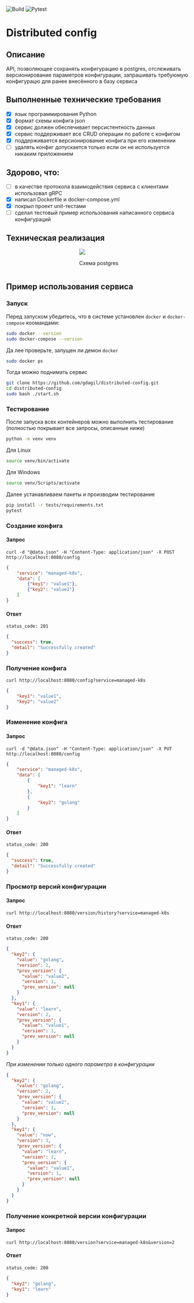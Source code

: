 ![Build](https://github.com/gdagil/distributed-config/actions/workflows/docker-publish.yaml/badge.svg)
![Pytest](https://github.com/gdagil/distributed-config/actions/workflows/pytest.yaml/badge.svg)

# Distributed config

## Описание

API, позволяющее сохранять конфигурацию в postgres, отслеживать версионирование параметров конфигурации,
запрашивать требуюмую конфигурацю для ранее внесённого в базу сервиса

## Выполненные технические требования
- [x] язык программирования Python
- [x] формат схемы конфига json
- [x] сервис должен обеспечивает персистентность данных
- [x] сервис поддерживает все CRUD операции по работе с конфигом
- [x] поддерживается версионирование конфига при его изменении
- [ ] удалять конфиг допускается только если он не используется никаким приложением

## Здорово, что:
- [ ] в качестве протокола взаимодействия сервиса с клиентами использовал gRPC
- [x] написал Dockerfile и docker-compose.yml
- [x] покрыл проект unit-тестами
- [ ] сделал тестовый пример использования написанного сервиса конфигураций

## Техническая реализация

<div style="display:flex; justify-content:center">
  <div>
    <img src="docs/imgs/database.png" />
    <p align="center">Схема postgres</p>
  </div>
</div>  

## Пример использования сервиса

### Запуск

Перед запуском убедитесь, что в системе установлен `docker` и `docker-compose` коомандами:

```bash
sudo docker --version
sudo docker-compose --version
```

Да лее проверьте, запущен ли демон `docker`
```bash
sudo docker ps
```

Тогда можно поднимать сервис

```bash
git clone https://github.com/gdagil/distributed-config.git
cd distributed-config
sudo bash ./start.sh
```

### Тестирование

После запуска всех контейнеров можно выполнить тестирование (полностью покрывает все запросы, описанные ниже)

```bash
python -m venv venv 
```

Для Linux

```bash
source venv/bin/activate
```

Для Windows

```bash
source venv/Scripts/activate
```

Далее устанавливаем пакеты и производим тестирование

```bash
pip install -r tests/requirements.txt
pytest
```


### Создание конфига

#### **Запрос**

`curl -d "@data.json" -H "Content-Type: application/json" -X POST http://localhost:8080/config`

```json
{
    "service": "managed-k8s",
    "data": [
        {"key1": "value1"},
        {"key2": "value2"}
    ]
}
```

#### **Ответ**

`status_code: 201`

```json
{
  "success": true,
  "detail": "Successfully created"
}
```

### Получение конфига

`curl http://localhost:8080/config?service=managed-k8s`

```json
{
    "key1": "value1", 
    "key2": "value2"
}
```

### Изменение конфига

#### **Запрос**
`curl -d "@data.json" -H "Content-Type: application/json" -X PUT http://localhost:8080/config`

```json
{
    "service": "managed-k8s",
    "data": [
        {
            "key1": "learn"
        },
        {
            "key2": "golang"
        }
    ]
}
```

#### **Ответ**

`status_code: 200`

```json
{
  "success": true,
  "detail": "Successfully created"
}
```

### Просмотр версий конфигурации

#### **Запрос**

`curl http://localhost:8080/version/history?service=managed-k8s`

#### **Ответ**

`status_code: 200`

```json
{
  "key2": {
    "value": "golang",
    "version": 2,
    "prev_version": {
      "value": "value2",
      "version": 1,
      "prev_version": null
    }
  },
  "key1": {
    "value": "learn",
    "version": 2,
    "prev_version": {
      "value": "value1",
      "version": 1,
      "prev_version": null
    }
  }
}
```

*При изменении только одного параметра в конфигурации*

```json
{
  "key2": {
    "value": "golang",
    "version": 2,
    "prev_version": {
      "value": "value2",
      "version": 1,
      "prev_version": null
    }
  },
  "key1": {
    "value": "now",
    "version": 3,
    "prev_version": {
      "value": "learn",
      "version": 2,
      "prev_version": {
        "value": "value1",
        "version": 1,
        "prev_version": null
      }
    }
  }
}
```

### Получение конкретной версии конфигурации

#### **Запрос**

`curl http://localhost:8080/version?service=managed-k8s&version=2`

#### **Ответ**

`status_code: 200`

```json
{
  "key2": "golang",
  "key1": "learn"
}
```